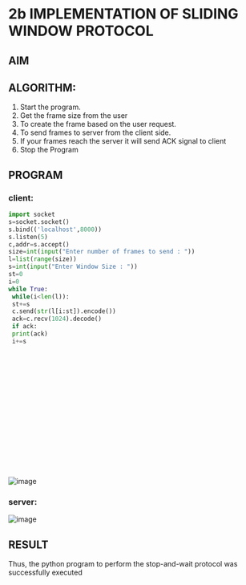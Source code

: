 # 2b IMPLEMENTATION OF SLIDING WINDOW PROTOCOL
## AIM
## ALGORITHM:
1. Start the program.
2. Get the frame size from the user
3. To create the frame based on the user request.
4. To send frames to server from the client side.
5. If your frames reach the server it will send ACK signal to client
6. Stop the Program
## PROGRAM
### client:
```py
import socket
s=socket.socket()
s.bind(('localhost',8000))
s.listen(5)
c,addr=s.accept()
size=int(input("Enter number of frames to send : "))
l=list(range(size))
s=int(input("Enter Window Size : "))
st=0
i=0
while True:
 while(i<len(l)):
 st+=s
 c.send(str(l[i:st]).encode())
 ack=c.recv(1024).decode()
 if ack:
 print(ack)
 i+=s
```
### server:
```py
import socket
s=socket.socket()
s.connect(('localhost',8000))
while True: 
 print(s.recv(1024).decode())
 s.send("acknowledgement received from the server".encode())
```
## OUPUT
### client:
![image](https://github.com/Manisrii21/2b_SLIDING_WINDOW_PROTOCOL/assets/147140163/6ce93567-2d83-4978-924d-2698ba2476b6)

### server:
![image](https://github.com/Manisrii21/2b_SLIDING_WINDOW_PROTOCOL/assets/147140163/c0615c25-add8-45d5-a0a5-727013b68f3c)


## RESULT
Thus, the python program to perform the stop-and-wait protocol was successfully executed
